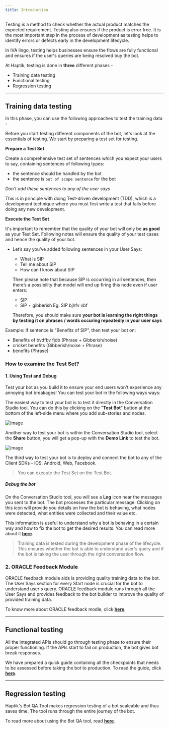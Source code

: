 ```yaml
---
title: Introduction
---
```


Testing is a method to check whether the actual product matches the expected requirement. Testing also ensures if the product is error free. It is the most important step in the process of development as testing helps to identify errors or defects early in the development lifecycle.

In IVA lingo, testing helps businesses ensure the flows are fully functional and ensures if the user's queries are being resolved buy the bot.

At Haptik, testing is done in **three** different phases - 
* Training data testing
* Functional testing
* Regression testing

<hr>

## Training data testing

In this phase, you can use the following approaches to test the training data -

Before you start testing different components of the bot, let's look at the essentials of testing. We start by preparing a test set for testing.

**Prepare a Test Set**

Create a comprehensive test set of sentences which you expect your users to say, containing sentences of following types:
* the sentence should be handled by the bot
* the sentence is `out of scope sentence` for the bot

*Don’t add these sentences to any of the user says*

This is in principle with doing Test-driven development (TDD), which is a development technique where you must first write a test that fails before doing any new development.

**Execute the Test Set**

It's important to remember that the quality of your bot will only be **as good** as your Test Set. Following notes will ensure the quality of your test
cases and hence the quality of your bot.

* Let’s say you’ve added following sentences in your User Says:
    * What is SIP
    * Tell me about SIP
    * How can I know about SIP
    
    Then please note that because SIP is occurring in all sentences, then there’s a possibility that model will end up firing this node even if user enters:
    * SIP
    * SIP + gibberish Eg. SIP bjhfv vbf
    
    Therefore, you should make sure **your bot is learning the right things by testing it on phrases / words occuring repeatedly in your user says**
     
Example: If sentence is "Benefits of SIP", then test your bot on:
* Benefits of bvdfbv fjdb (Phrase + Gibberish/noise)
* cricket benefits (Gibberish/noise + Phrase)
* benefits (Phrase)

### How to examine the Test Set?

#### 1. Using Test and Debug

Test your bot as you build it to ensure your end users won't experience any annoying bot breakages! You can test your bot in the following ways ways:

The easiest way to test your bot is to test it directly in the Conversation Studio tool. You can do this by clicking on the "**Test Bot**" button at the bottom of the left-side menu where you add sub-stories and nodes.

![image](https://user-images.githubusercontent.com/75118325/115042118-ce92d100-9ef0-11eb-97f8-8de2c009de6a.png)

Another way to test your bot is within the Conversation Studio tool, select the **Share** button, you will get a pop-up with the **Demo Link** to test the bot.

![image](https://user-images.githubusercontent.com/75118325/115046496-26333b80-9ef5-11eb-9c47-15183533cadc.png)

The third way to test your bot is to deploy and connect the bot to any of the Client SDKs - iOS, Android, Web, Facebook.

> You can execute the Test Set on the Test Bot.

##### Debug the bot

On the Conversation Studio tool, you will see a **Log** icon near the messages you sent to the bot. The bot processes the particular message. Clicking on this icon will provide you details on how the bot is behaving, what nodes were detected, what entities were collected and their value etc.

This information is useful to understand why a bot is behaving in a certain way and how to fix the bot to get the desired results. You can read more about it [**here**](https://docs.haptik.ai/bot-builder/advanced/debugging-guidelines).

> Training data is tested during the development phase of the lifecycle. This ensures whether the bot is able to understand user's query and if the bot is taking the user through the right conversation flow.

### 2. ORACLE Feedback Module

ORACLE feedback module aids is providing quality training data to the bot. The User Says section for every Start node is crucial for the bot to understand user's query. ORACLE feedback module runs through all the User Says and provides feedback to the bot builder to improve the quality of provided training data.

To know more about ORACLE feedback modle, click [**here**](https://docs.haptik.ai/bot-builder/basic/oracle-feedback).

<hr>

## Functional testing

All the integrated APIs should go through testing phase to ensure their proper functioning. If the APIs start to fail on production, the bot gives bot break responses. 

We have prepared a quick guide containing all the checkpoints that needs to be assessed before taking the bot to production. To read the guide, click [**here**](https://docs.haptik.ai/bot-builder/basic/qa-best-practices).

<hr>

## Regression testing

Haptik's Bot QA Tool makes regression testing of a bot scaleable and thus saves time. The tool runs through the entire journey of the bot. 

To read more about using the Bot QA tool, read [**here**](https://docs.haptik.ai/bot-builder/basic/bot-qa-tool).
